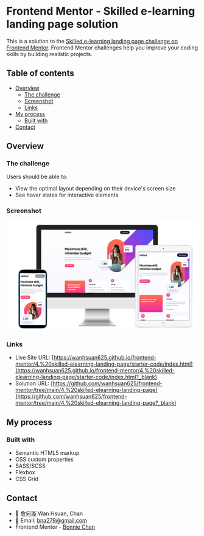 # Frontend Mentor - Skilled e-learning landing page solution

This is a solution to the [Skilled e-learning landing page challenge on Frontend Mentor](https://www.frontendmentor.io/challenges/skilled-elearning-landing-page-S1ObDrZ8q). Frontend Mentor challenges help you improve your coding skills by building realistic projects.

## Table of contents

- [Overview](#overview)
  - [The challenge](#the-challenge)
  - [Screenshot](#screenshot)
  - [Links](#links)
- [My process](#my-process)
  - [Built with](#built-with)
- [Contact](#contact)

## Overview

### The challenge

Users should be able to:

- View the optimal layout depending on their device's screen size
- See hover states for interactive elements

### Screenshot

![](./public/screenshot.png)

### Links

- Live Site URL: [https://wanhsuan625.github.io/frontend-mentor/4.%20skilled-elearning-landing-page/starter-code/index.html](https://wanhsuan625.github.io/frontend-mentor/4.%20skilled-elearning-landing-page/starter-code/index.html?_blank)
- Solution URL: [https://github.com/wanhsuan625/frontend-mentor/tree/main/4.%20skilled-elearning-landing-page](https://github.com/wanhsuan625/frontend-mentor/tree/main/4.%20skilled-elearning-landing-page?_blank)

## My process

### Built with

- Semantic HTML5 markup
- CSS custom properties
- SASS/SCSS
- Flexbox
- CSS Grid

## Contact

- :woman: 詹宛璇 Wan Hsuan, Chan
- :e-mail: Email: bna279@gmail.com
- Frontend Mentor - [Bonnie Chan](https://www.frontendmentor.io/profile/wanhsuan625?_blank)